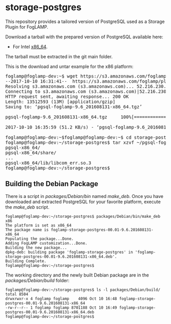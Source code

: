 # storage-postgres
This repository provides a tailored version of PostgreSQL used as a Storage Plugin for FogLAMP.

Download a tarball with the prepared version of PostgreSQL available here:
* For Intel [x86_64](https://s3.amazonaws.com/foglamp/plugins/storage/postgres/pgsql-foglamp-9.6_201608131-x86_64.tgz).

The tarball must be extracted in the git main folder. 

This is the download and untar example for the x86 platform:
<pre>
foglamp@foglamp-dev:~$ wget https://s3.amazonaws.com/foglamp/plugins/storage/postgres/pgsql-foglamp-9.6_201608131-x86_64.tgz
--2017-10-10 16:31:41--  https://s3.amazonaws.com/foglamp/plugins/storage/postgres/pgsql-foglamp-9.6_201608131-x86_64.tgz
Resolving s3.amazonaws.com (s3.amazonaws.com)... 52.216.230.125
Connecting to s3.amazonaws.com (s3.amazonaws.com)|52.216.230.125|:443... connected.
HTTP request sent, awaiting response... 200 OK
Length: 13512593 (13M) [application/gzip]
Saving to: ‘pgsql-foglamp-9.6_201608131-x86_64.tgz’

pgsql-foglamp-9.6_201608131-x86_64.tgz     100%[=====================================================================================>]  12.89M   127KB/s    in 4m 18s

2017-10-10 16:35:59 (51.2 KB/s) - ‘pgsql-foglamp-9.6_201608131-x86_64.tgz’ saved [13512593/13512593]

foglamp@foglamp-dev:~$foglamp@foglamp-dev:~$ cd storage-postgres/
foglamp@foglamp-dev:~/storage-postgres$ tar xzvf ~/pgsql-foglamp-9.6_201608131-x86_64.tgz
pgsql-x86_64/
pgsql-x86_64/share/
...
pgsql-x86_64/lib/libcom_err.so.3
foglamp@foglamp-dev:~/storage-postgres$
</pre>

## Building the Debian Package

There is a script in _packages/Debian/bin_ named _make_deb_. Once you have downloaded and extracted PostgreSQL for your favorite platform, execute the _make_deb_ script.

```
foglamp@foglamp-dev:~/storage-postgres$ packages/Debian/bin/make_deb x86
The platform is set as x86_64
The package name is foglamp-storage-postgres-00.01-9.6.201608131-x86_64
Populating the package...Done.
Adding FogLAMP customization...Done.
Building the new package...
dpkg-deb: building package 'foglamp-storage-postgres' in 'foglamp-storage-postgres-00.01-9.6.201608131-x86_64.deb'.
Building Complete.
foglamp@foglamp-dev:~/storage-postgres$
```

The working directory and the newly built Debian package are in the _packages/Debian/build_ folder:
```
foglamp@foglamp-dev:~/storage-postgres$ ls -l packages/Debian/build/
total 8504
drwxrwxr-x 4 foglamp foglamp    4096 Oct 10 16:48 foglamp-storage-postgres-00.01-9.6.201608131-x86_64
-rw-r--r-- 1 foglamp foglamp 8701188 Oct 10 16:49 foglamp-storage-postgres-00.01-9.6.201608131-x86_64.deb
foglamp@foglamp-dev:~/storage-postgres$
```
